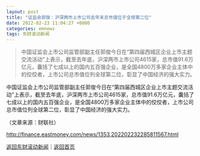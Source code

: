 ```yaml
---
layout: post
title: "证监会郭俊：沪深两市上市公司去年末总市值位于全球第二位"
date: 2022-02-23 11:04:27 +0800
categories: emnews
tags: 东财滚动新闻
---
```

> 中国证监会上市公司监管部副主任郭俊今日在“第四届西城区企业上市主题交流活动”上表示，截至去年底，沪深两市上市公司4615家，总市值91.6万亿元，囊括了七成以上的国内五百强企业，是全国4800万多家企业主体中的佼佼者，上市公司总市值位列全球第二位，彰显了中国经济的强大实力。

<p>中国证监会上市公司监管部副主任郭俊今日在“第四届西城区企业上市主题交流活动”上表示，截至去年底，沪深两市上市公司4615家，总市值91.6万亿元，囊括了七成以上的国内五百强企业，是全国4800万多家企业主体中的佼佼者，上市公司总市值位列全球第二位，彰显了中国经济的强大实力。</p><p class="em_media">（文章来源：财联社）</p>

<http://finance.eastmoney.com/news/1353,202202232285811567.html>

[返回东财滚动新闻](//finews.withounder.com/emnews/)｜[返回首页](//finews.withounder.com/)